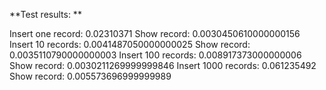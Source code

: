 **Test results: **

Insert one record:  0.02310371
Show record:  0.0030450610000000156
Insert 10 records:  0.0041487050000000025
Show record:  0.0035110790000000003
Insert 100 records:  0.008917373000000006
Show record:  0.0030211269999999846
Insert 1000 records:  0.061235492
Show record:  0.005573696999999989
